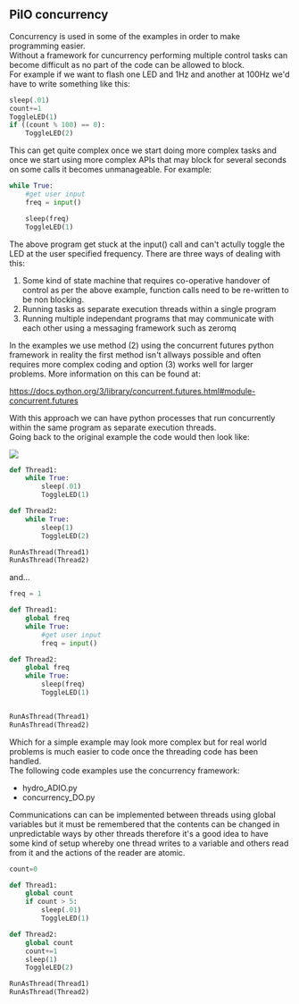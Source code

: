 
## PiIO concurrency

Concurrency is used in some of the examples in order to make programming easier.  
Without a framework for cuncurrency performing multiple control tasks can become difficult as no part of the code can be allowed to block.  
For example if we want to flash one LED and 1Hz and another at 100Hz we'd have to write something like this:  

```python
sleep(.01)
count+=1
ToggleLED(1)
if ((count % 100) == 0):
	ToggleLED(2)
```

This can get quite complex once we start doing more complex tasks and once we start using more complex APIs that may block for several seconds on some calls it becomes unmanageable.  For example:

```python
while True:
	#get user input
	freq = input()

	sleep(freq)
	ToggleLED(1)
```

The above program get stuck at the input() call and can't actully toggle the LED at the user specified frequency.
There are three ways of dealing with this:  

1. Some kind of state machine that requires co-operative handover of control as per the above example, function calls need to be re-written to be non blocking.
2. Running tasks as separate execution threads within a single program
3. Running multiple independant programs that may communicate with each other using a messaging framework such as zeromq

In the examples we use method (2) using the concurrent futures python framework in reality the first method isn't allways possible and often requires more complex coding and option (3) works well for larger problems.  More information on this can be found at:

https://docs.python.org/3/library/concurrent.futures.html#module-concurrent.futures

With this approach we can have python processes that run concurrently within the same program as separate execution threads.    
Going back to the original example the code would then look like:  

![](https://github.com/lawsonkeith/PiIO/raw/master/images/thread_pic.PNG)

```python
def Thread1:
	while True:
		sleep(.01)
		ToggleLED(1)

def Thread2:
	while True:
		sleep(1)
		ToggleLED(2)

RunAsThread(Thread1)
RunAsThread(Thread2)
```

and...


```python
freq = 1

def Thread1:
	global freq
	while True:
		#get user input
		freq = input()

def Thread2:
	global freq
	while True:
		sleep(freq)
		ToggleLED(1)


RunAsThread(Thread1)
RunAsThread(Thread2)
```


Which for a simple example may look more complex but for real world problems is much easier to code once the threading code has been handled.  
The following code examples use the concurrency framework:  

* hydro_ADIO.py
* concurrency_DO.py

Communications can can be implemented between threads using global variables but it must be remembered that the contents can be changed in unpredictable ways by other threads therefore it's a good idea to have some kind of setup whereby one thread writes to a variable and others read from it and the actions of the reader are atomic.

```python
count=0

def Thread1:
	global count
	if count > 5:
		sleep(.01)
		ToggleLED(1)

def Thread2:
	global count
	count+=1
	sleep(1)
	ToggleLED(2)

RunAsThread(Thread1)
RunAsThread(Thread2)
```
